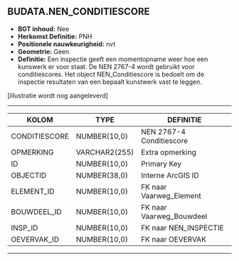 ﻿## BUDATA.NEN_CONDITIESCORE


* __BGT inhoud:__ Nee
* __Herkomst Definitie:__ PNH
* __Positionele nauwkeurigheid:__ nvt
* __Geometrie:__ Geen
* __Definitie:__ Een inspectie geeft een momentopname weer hoe een kunswerk er voor staat. De NEN 2767-4 wordt gebruikt voor conditiescores. Het object NEN_Conditiescore is bedoelt om de inspectie resultaten van een bepaalt kunstwerk vast te leggen.

[illustratie wordt nog aangeleverd]

***

|KOLOM                               |TYPE              |DEFINITIE|
|------                              |----              |-----    |
|CONDITIESCORE                       |NUMBER(10,0)      |NEN 2767-4 Conditiescore|
|OPMERKING                           |VARCHAR2(255)     |Extra opmerking|
|ID                                  |NUMBER(10,0)      |Primary Key|
|OBJECTID                            |NUMBER(38,0)      |Interne ArcGIS ID|
|ELEMENT_ID                          |NUMBER(10,0)      |FK naar Vaarweg_Element|
|BOUWDEEL_ID                         |NUMBER(10,0)      |FK naar Vaarweg_Bouwdeel|
|INSP_ID                             |NUMBER(10,0)      |FK naar NEN_INSPECTIE|
|OEVERVAK_ID                         |NUMBER(10,0)      |FK naar OEVERVAK|

***

